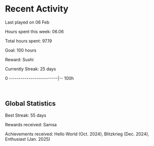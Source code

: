 # Recent Activity
Last played on 06 Feb  

Hours spent this week: 06.06  

Total hours spent: 97.19  

Goal: 100 hours  

Reward: Sushi  

Currently Streak: 25 days 

0 -------------------------|-- 100h  
<br><br>

## Global Statistics
Best Streak: 55 days

Rewards received: Samsa

Achievements received: Hello World (Oct. 2024), Blitzkrieg (Dec. 2024), Enthusiast (Jan. 2025)
